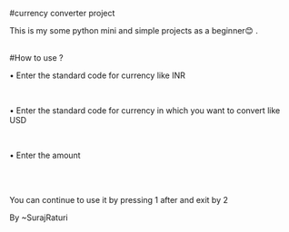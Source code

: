 #currency converter project
<p>This is my some python mini and simple projects as a beginner😊 .</p>
<br>
#How to use ?
<br><p>• Enter the standard code for currency like INR </p>
<br><p>• Enter the standard code for currency in which you want to convert like USD</p>
<br><p>• Enter the amount </p>
<br><br>
<p>You can continue to use it by pressing 1 after and exit by 2</p>
By  ~SurajRaturi
